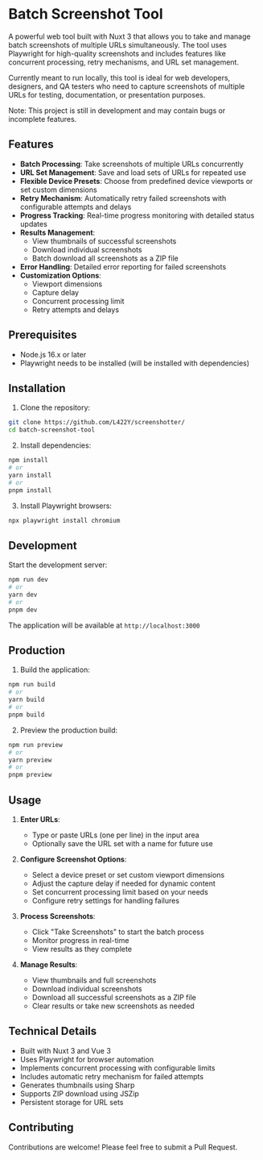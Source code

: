 # Batch Screenshot Tool

A powerful web tool built with Nuxt 3 that allows you to take and manage batch screenshots of multiple URLs simultaneously. The tool uses Playwright for high-quality screenshots and includes features like concurrent processing, retry mechanisms, and URL set management.

Currently meant to run locally, this tool is ideal for web developers, designers, and QA testers who need to capture screenshots of multiple URLs for testing, documentation, or presentation purposes.

Note: This project is still in development and may contain bugs or incomplete features.

## Features

- **Batch Processing**: Take screenshots of multiple URLs concurrently
- **URL Set Management**: Save and load sets of URLs for repeated use
- **Flexible Device Presets**: Choose from predefined device viewports or set custom dimensions
- **Retry Mechanism**: Automatically retry failed screenshots with configurable attempts and delays
- **Progress Tracking**: Real-time progress monitoring with detailed status updates
- **Results Management**: 
  - View thumbnails of successful screenshots
  - Download individual screenshots
  - Batch download all screenshots as a ZIP file
- **Error Handling**: Detailed error reporting for failed screenshots
- **Customization Options**:
  - Viewport dimensions
  - Capture delay
  - Concurrent processing limit
  - Retry attempts and delays

## Prerequisites

- Node.js 16.x or later
- Playwright needs to be installed (will be installed with dependencies)

## Installation

1. Clone the repository:
```bash
git clone https://github.com/L422Y/screenshotter/
cd batch-screenshot-tool
```

2. Install dependencies:
```bash
npm install
# or
yarn install
# or
pnpm install
```

3. Install Playwright browsers:
```bash
npx playwright install chromium
```

## Development

Start the development server:
```bash
npm run dev
# or
yarn dev
# or
pnpm dev
```

The application will be available at `http://localhost:3000`

## Production

1. Build the application:
```bash
npm run build
# or
yarn build
# or
pnpm build
```

2. Preview the production build:
```bash
npm run preview
# or
yarn preview
# or
pnpm preview
```

## Usage

1. **Enter URLs**:
   - Type or paste URLs (one per line) in the input area
   - Optionally save the URL set with a name for future use

2. **Configure Screenshot Options**:
   - Select a device preset or set custom viewport dimensions
   - Adjust the capture delay if needed for dynamic content
   - Set concurrent processing limit based on your needs
   - Configure retry settings for handling failures

3. **Process Screenshots**:
   - Click "Take Screenshots" to start the batch process
   - Monitor progress in real-time
   - View results as they complete

4. **Manage Results**:
   - View thumbnails and full screenshots
   - Download individual screenshots
   - Download all successful screenshots as a ZIP file
   - Clear results or take new screenshots as needed

## Technical Details

- Built with Nuxt 3 and Vue 3
- Uses Playwright for browser automation
- Implements concurrent processing with configurable limits
- Includes automatic retry mechanism for failed attempts
- Generates thumbnails using Sharp
- Supports ZIP download using JSZip
- Persistent storage for URL sets

## Contributing

Contributions are welcome! Please feel free to submit a Pull Request.
